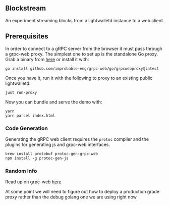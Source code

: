 ## Blockstream

An experiment streaming blocks from a lightwalletd instance to a web client.

## Prerequisites

In order to connect to a gRPC server from the browser it must pass through a grpc-web proxy. The simplest one to set up is the standalone Go proxy. Grab a binary from [here](https://github.com/improbable-eng/grpc-web/releases) or install it with:

```shell
go install github.com/improbable-eng/grpc-web/go/grpcwebproxy@latest
```

Once you have it, run it with the following to proxy to an existing public lightwalletd:

```shell
just run-proxy
```

Now you can bundle and serve the demo with:

```shell
yarn
yarn parcel index.html
```

### Code Generation

Generating the gRPC web client requires the `protoc` compiler and the plugins for generating js and grpc-web interfaces.

```shell
brew install protobuf protoc-gen-grpc-web
npm install -g protoc-gen-js
```

### Random Info

Read up on grpc-web [here](https://github.com/grpc/grpc-web)

At some point we will need to figure out how to deploy a production grade proxy rather than the debug golang one we are using right now
